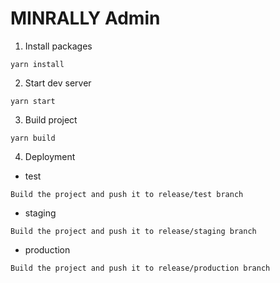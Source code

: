 # MINRALLY Admin

1. Install packages

```
yarn install
```

2. Start dev server

```
yarn start
```

3. Build project

```
yarn build
```

4. Deployment
  
- test

```
Build the project and push it to release/test branch
```

- staging

```
Build the project and push it to release/staging branch
```

- production

```
Build the project and push it to release/production branch
```
